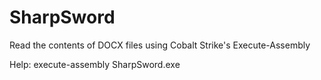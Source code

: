 # SharpSword
 Read the contents of DOCX files using Cobalt Strike's Execute-Assembly

Help: execute-assembly SharpSword.exe

